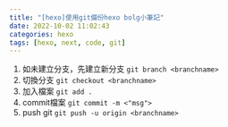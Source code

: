 ```yaml
---
title: "[hexo]使用git備份hexo bolg小筆記"
date: 2022-10-02 11:02:43
categories: hexo
tags: [hexo, next, code, git]
---
```

1. 如未建立分支，先建立新分支
`git branch <branchname>`   
2. 切換分支
`git checkout <branchname>`
3. 加入檔案
`git add .`
4. commit檔案
`git commit -m <"msg">`
5. push git
`git push -u origin <branchname>`